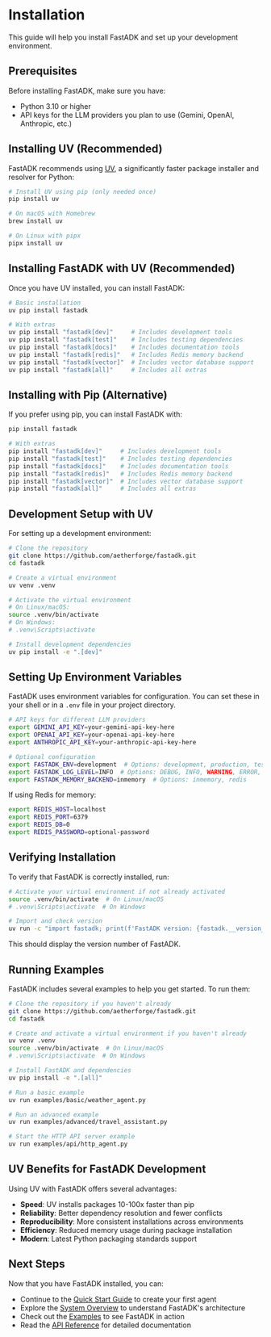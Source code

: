 # Installation

This guide will help you install FastADK and set up your development environment.

## Prerequisites

Before installing FastADK, make sure you have:

- Python 3.10 or higher
- API keys for the LLM providers you plan to use (Gemini, OpenAI, Anthropic, etc.)

## Installing UV (Recommended)

FastADK recommends using [UV](https://github.com/astral-sh/uv), a significantly faster package installer and resolver for Python:

```bash
# Install UV using pip (only needed once)
pip install uv

# On macOS with Homebrew
brew install uv

# On Linux with pipx
pipx install uv
```

## Installing FastADK with UV (Recommended)

Once you have UV installed, you can install FastADK:

```bash
# Basic installation
uv pip install fastadk

# With extras
uv pip install "fastadk[dev]"     # Includes development tools
uv pip install "fastadk[test]"    # Includes testing dependencies
uv pip install "fastadk[docs]"    # Includes documentation tools
uv pip install "fastadk[redis]"   # Includes Redis memory backend
uv pip install "fastadk[vector]"  # Includes vector database support
uv pip install "fastadk[all]"     # Includes all extras
```

## Installing with Pip (Alternative)

If you prefer using pip, you can install FastADK with:

```bash
pip install fastadk

# With extras
pip install "fastadk[dev]"     # Includes development tools
pip install "fastadk[test]"    # Includes testing dependencies
pip install "fastadk[docs]"    # Includes documentation tools
pip install "fastadk[redis]"   # Includes Redis memory backend
pip install "fastadk[vector]"  # Includes vector database support
pip install "fastadk[all]"     # Includes all extras
```

## Development Setup with UV

For setting up a development environment:

```bash
# Clone the repository
git clone https://github.com/aetherforge/fastadk.git
cd fastadk

# Create a virtual environment
uv venv .venv

# Activate the virtual environment
# On Linux/macOS:
source .venv/bin/activate
# On Windows:
# .venv\Scripts\activate

# Install development dependencies
uv pip install -e ".[dev]"
```

## Setting Up Environment Variables

FastADK uses environment variables for configuration. You can set these in your shell or in a `.env` file in your project directory.

```bash
# API keys for different LLM providers
export GEMINI_API_KEY=your-gemini-api-key-here
export OPENAI_API_KEY=your-openai-api-key-here
export ANTHROPIC_API_KEY=your-anthropic-api-key-here

# Optional configuration
export FASTADK_ENV=development  # Options: development, production, testing
export FASTADK_LOG_LEVEL=INFO  # Options: DEBUG, INFO, WARNING, ERROR, CRITICAL
export FASTADK_MEMORY_BACKEND=inmemory  # Options: inmemory, redis
```

If using Redis for memory:

```bash
export REDIS_HOST=localhost
export REDIS_PORT=6379
export REDIS_DB=0
export REDIS_PASSWORD=optional-password
```

## Verifying Installation

To verify that FastADK is correctly installed, run:

```bash
# Activate your virtual environment if not already activated
source .venv/bin/activate  # On Linux/macOS
# .venv\Scripts\activate  # On Windows

# Import and check version
uv run -c "import fastadk; print(f'FastADK version: {fastadk.__version__}')"
```

This should display the version number of FastADK.

## Running Examples

FastADK includes several examples to help you get started. To run them:

```bash
# Clone the repository if you haven't already
git clone https://github.com/aetherforge/fastadk.git
cd fastadk

# Create and activate a virtual environment if you haven't already
uv venv .venv
source .venv/bin/activate  # On Linux/macOS
# .venv\Scripts\activate  # On Windows

# Install FastADK and dependencies
uv pip install -e ".[all]"

# Run a basic example
uv run examples/basic/weather_agent.py

# Run an advanced example
uv run examples/advanced/travel_assistant.py

# Start the HTTP API server example
uv run examples/api/http_agent.py
```

## UV Benefits for FastADK Development

Using UV with FastADK offers several advantages:

- **Speed**: UV installs packages 10-100x faster than pip
- **Reliability**: Better dependency resolution and fewer conflicts
- **Reproducibility**: More consistent installations across environments
- **Efficiency**: Reduced memory usage during package installation
- **Modern**: Latest Python packaging standards support

## Next Steps

Now that you have FastADK installed, you can:

- Continue to the [Quick Start Guide](quick-start.md) to create your first agent
- Explore the [System Overview](../system-overview.md) to understand FastADK's architecture
- Check out the [Examples](../examples/basic/reasoning_demo.md) to see FastADK in action
- Read the [API Reference](../api/core/agent.md) for detailed documentation
